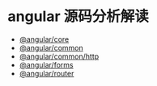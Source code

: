 # angular 源码分析解读
- [@angular/core]()
- [@angular/common]()
- [@angular/common/http]()
- [@angular/forms]()
- [@angular/router]()